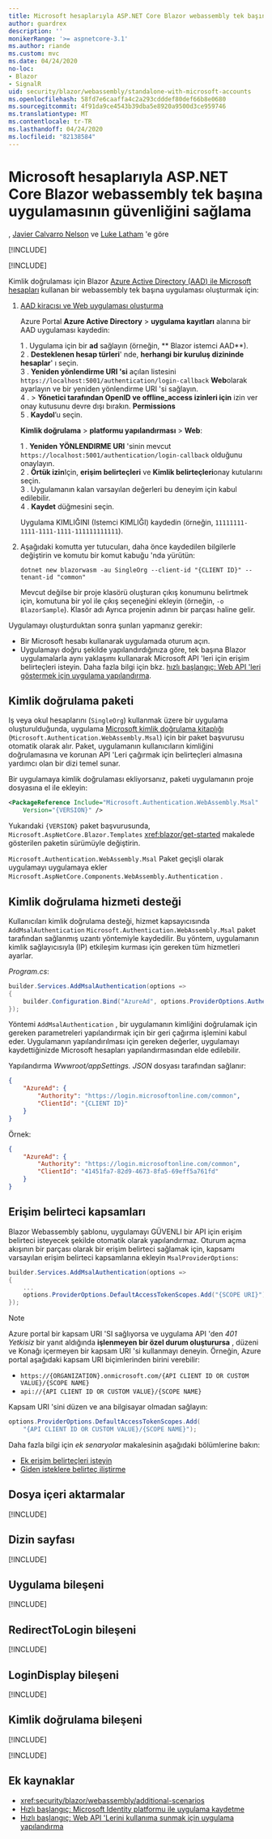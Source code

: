 ```yaml
---
title: Microsoft hesaplarıyla ASP.NET Core Blazor webassembly tek başına uygulamasının güvenliğini sağlama
author: guardrex
description: ''
monikerRange: '>= aspnetcore-3.1'
ms.author: riande
ms.custom: mvc
ms.date: 04/24/2020
no-loc:
- Blazor
- SignalR
uid: security/blazor/webassembly/standalone-with-microsoft-accounts
ms.openlocfilehash: 58fd7e6caaffa4c2a293cdddef80def66b8e0680
ms.sourcegitcommit: 4f91da9ce4543b39dba5e8920a9500d3ce959746
ms.translationtype: MT
ms.contentlocale: tr-TR
ms.lasthandoff: 04/24/2020
ms.locfileid: "82138584"
---
```

# <a name="secure-an-aspnet-core-opno-locblazor-webassembly-standalone-app-with-microsoft-accounts"></a>Microsoft hesaplarıyla ASP.NET Core Blazor webassembly tek başına uygulamasının güvenliğini sağlama

, [Javier Calvarro Nelson](https://github.com/javiercn) ve [Luke Latham](https://github.com/guardrex) 'e göre

[!INCLUDE[](~/includes/blazorwasm-preview-notice.md)]

[!INCLUDE[](~/includes/blazorwasm-3.2-template-article-notice.md)]

Kimlik doğrulaması için Blazor [Azure Active Directory (AAD) ile Microsoft hesapları](/azure/active-directory/develop/quickstart-register-app#register-a-new-application-using-the-azure-portal) kullanan bir webassembly tek başına uygulaması oluşturmak için:

1. [AAD kiracısı ve Web uygulaması oluşturma](/azure/active-directory/develop/v2-overview)

   Azure Portal **Azure Active Directory** > **uygulama kayıtları** alanına bir AAD uygulaması kaydedin:

   1 \. Uygulama için bir **ad** sağlayın (örneğin, ** Blazor istemci AAD**).<br>
   2 \. **Desteklenen hesap türleri**' nde, **herhangi bir kuruluş dizininde hesaplar**' ı seçin.<br>
   3 \. **Yeniden yönlendirme URI 'si** açılan listesini `https://localhost:5001/authentication/login-callback` **Web**olarak ayarlayın ve bir yeniden yönlendirme URI 'si sağlayın.<br>
   4 \.  > **Yönetici tarafından OpenID ve offline_access izinleri için** izin ver onay kutusunu devre dışı bırakın. **Permissions**<br>
   5 \. **Kaydol**’u seçin.

   **Kimlik doğrulama** > **platformu yapılandırması** > **Web**:

   1 \. **Yeniden YÖNLENDIRME URI** 'sinin mevcut `https://localhost:5001/authentication/login-callback` olduğunu onaylayın.<br>
   2 \. **Örtük izin**Için, **erişim belirteçleri** ve **Kimlik belirteçleri**onay kutularını seçin.<br>
   3 \. Uygulamanın kalan varsayılan değerleri bu deneyim için kabul edilebilir.<br>
   4 \. **Kaydet** düğmesini seçin.

   Uygulama KIMLIĞINI (Istemci KIMLIĞI) kaydedin (örneğin, `11111111-1111-1111-1111-111111111111`).

1. Aşağıdaki komutta yer tutucuları, daha önce kaydedilen bilgilerle değiştirin ve komutu bir komut kabuğu 'nda yürütün:

   ```dotnetcli
   dotnet new blazorwasm -au SingleOrg --client-id "{CLIENT ID}" --tenant-id "common"
   ```

   Mevcut değilse bir proje klasörü oluşturan çıkış konumunu belirtmek için, komutuna bir yol ile çıkış seçeneğini ekleyin (örneğin, `-o BlazorSample`). Klasör adı Ayrıca projenin adının bir parçası haline gelir.

Uygulamayı oluşturduktan sonra şunları yapmanız gerekir:

* Bir Microsoft hesabı kullanarak uygulamada oturum açın.
* Uygulamayı doğru şekilde yapılandırdığınıza göre, tek başına Blazor uygulamalarla aynı yaklaşımı kullanarak Microsoft API 'leri için erişim belirteçleri isteyin. Daha fazla bilgi için bkz. [hızlı başlangıç: Web API 'leri göstermek için uygulama yapılandırma](/azure/active-directory/develop/quickstart-configure-app-expose-web-apis).

## <a name="authentication-package"></a>Kimlik doğrulama paketi

Iş veya okul hesaplarını (`SingleOrg`) kullanmak üzere bir uygulama oluşturulduğunda, uygulama [Microsoft kimlik doğrulama kitaplığı](/azure/active-directory/develop/msal-overview) (`Microsoft.Authentication.WebAssembly.Msal`) için bir paket başvurusu otomatik olarak alır. Paket, uygulamanın kullanıcıların kimliğini doğrulamasına ve korunan API 'Leri çağırmak için belirteçleri almasına yardımcı olan bir dizi temel sunar.

Bir uygulamaya kimlik doğrulaması ekliyorsanız, paketi uygulamanın proje dosyasına el ile ekleyin:

```xml
<PackageReference Include="Microsoft.Authentication.WebAssembly.Msal" 
    Version="{VERSION}" />
```

Yukarıdaki `{VERSION}` paket başvurusunda, `Microsoft.AspNetCore.Blazor.Templates` <xref:blazor/get-started> makalede gösterilen paketin sürümüyle değiştirin.

`Microsoft.Authentication.WebAssembly.Msal` Paket geçişli olarak uygulamayı uygulamaya ekler `Microsoft.AspNetCore.Components.WebAssembly.Authentication` .

## <a name="authentication-service-support"></a>Kimlik doğrulama hizmeti desteği

Kullanıcıları kimlik doğrulama desteği, hizmet kapsayıcısında `AddMsalAuthentication` `Microsoft.Authentication.WebAssembly.Msal` paket tarafından sağlanmış uzantı yöntemiyle kaydedilir. Bu yöntem, uygulamanın kimlik sağlayıcısıyla (IP) etkileşim kurması için gereken tüm hizmetleri ayarlar.

*Program.cs*:

```csharp
builder.Services.AddMsalAuthentication(options =>
{
    builder.Configuration.Bind("AzureAd", options.ProviderOptions.Authentication);
});
```

Yöntemi `AddMsalAuthentication` , bir uygulamanın kimliğini doğrulamak için gereken parametreleri yapılandırmak için bir geri çağırma işlemini kabul eder. Uygulamanın yapılandırılması için gereken değerler, uygulamayı kaydettiğinizde Microsoft hesapları yapılandırmasından elde edilebilir.

Yapılandırma *Wwwroot/appSettings. JSON* dosyası tarafından sağlanır:

```json
{
    "AzureAd": {
        "Authority": "https://login.microsoftonline.com/common",
        "ClientId": "{CLIENT ID}"
    }
}
```

Örnek:

```json
{
    "AzureAd": {
        "Authority": "https://login.microsoftonline.com/common",
        "ClientId": "41451fa7-82d9-4673-8fa5-69eff5a761fd"
    }
}
```

## <a name="access-token-scopes"></a>Erişim belirteci kapsamları

Blazor Webassembly şablonu, uygulamayı GÜVENLI bir API için erişim belirteci isteyecek şekilde otomatik olarak yapılandırmaz. Oturum açma akışının bir parçası olarak bir erişim belirteci sağlamak için, kapsamı varsayılan erişim belirteci kapsamlarına ekleyin `MsalProviderOptions`:

```csharp
builder.Services.AddMsalAuthentication(options =>
{
    ...
    options.ProviderOptions.DefaultAccessTokenScopes.Add("{SCOPE URI}");
});
```

> [!NOTE]
> Azure portal bir kapsam URI 'SI sağlıyorsa ve uygulama API 'den *401 Yetkisiz* bir yanıt aldığında **işlenmeyen bir özel durum oluşturursa** , düzeni ve Konağı içermeyen bir kapsam URI 'si kullanmayı deneyin. Örneğin, Azure portal aşağıdaki kapsam URI biçimlerinden birini verebilir:
>
> * `https://{ORGANIZATION}.onmicrosoft.com/{API CLIENT ID OR CUSTOM VALUE}/{SCOPE NAME}`
> * `api://{API CLIENT ID OR CUSTOM VALUE}/{SCOPE NAME}`
>
> Kapsam URI 'sini düzen ve ana bilgisayar olmadan sağlayın:
>
> ```csharp
> options.ProviderOptions.DefaultAccessTokenScopes.Add(
>     "{API CLIENT ID OR CUSTOM VALUE}/{SCOPE NAME}");
> ```

Daha fazla bilgi için *ek senaryolar* makalesinin aşağıdaki bölümlerine bakın:

* [Ek erişim belirteçleri isteyin](xref:security/blazor/webassembly/additional-scenarios#request-additional-access-tokens)
* [Giden isteklere belirteç iliştirme](xref:security/blazor/webassembly/additional-scenarios#attach-tokens-to-outgoing-requests)

## <a name="imports-file"></a>Dosya içeri aktarmalar

[!INCLUDE[](~/includes/blazor-security/imports-file-standalone.md)]

## <a name="index-page"></a>Dizin sayfası

[!INCLUDE[](~/includes/blazor-security/index-page-msal.md)]

## <a name="app-component"></a>Uygulama bileşeni

[!INCLUDE[](~/includes/blazor-security/app-component.md)]

## <a name="redirecttologin-component"></a>RedirectToLogin bileşeni

[!INCLUDE[](~/includes/blazor-security/redirecttologin-component.md)]

## <a name="logindisplay-component"></a>LoginDisplay bileşeni

[!INCLUDE[](~/includes/blazor-security/logindisplay-component.md)]

## <a name="authentication-component"></a>Kimlik doğrulama bileşeni

[!INCLUDE[](~/includes/blazor-security/authentication-component.md)]

[!INCLUDE[](~/includes/blazor-security/troubleshoot.md)]

## <a name="additional-resources"></a>Ek kaynaklar

* <xref:security/blazor/webassembly/additional-scenarios>
* [Hızlı başlangıç: Microsoft Identity platformu ile uygulama kaydetme](/azure/active-directory/develop/quickstart-register-app#register-a-new-application-using-the-azure-portal)
* [Hızlı başlangıç: Web API 'Lerini kullanıma sunmak için uygulama yapılandırma](/azure/active-directory/develop/quickstart-configure-app-expose-web-apis)
